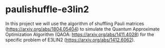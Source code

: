 # paulishuffle-e3lin2
In this project we will use the algorithm of shuffling Pauli matrices (https://arxiv.org/abs/1804.05404) to simulate the Quantum Approximate Optimization Algorithm (QAOA: https://arxiv.org/abs/1411.4028) for the specific problem of E3LIN2 (https://arxiv.org/abs/1412.6062).
